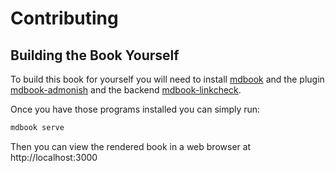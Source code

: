 # Contributing

## Building the Book Yourself

To build this book for yourself you will need to install [mdbook] and
the plugin [mdbook-admonish] and the backend [mdbook-linkcheck].

[mdbook]: https://rust-lang.github.io/mdBook/format/configuration/general.html
[mdbook-linkcheck]: https://github.com/Michael-F-Bryan/mdbook-linkcheck
[mdbook-admonish]: https://github.com/tommilligan/mdbook-admonish

Once you have those programs installed you can simply run:

```bash
mdbook serve
```

Then you can view the rendered book in a web browser at http://localhost:3000
